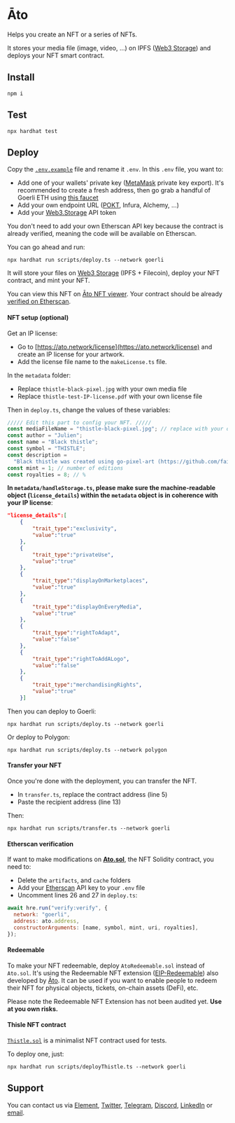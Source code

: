 # Āto

Helps you create an NFT or a series of NFTs.

It stores your media file (image, video, ...) on IPFS ([Web3 Storage](https://web3.storage/)) and deploys your NFT smart contract.

## Install

```shell
npm i
```

## Test

```shell
npx hardhat test
```

## Deploy

Copy the [`.env.example`](https://github.com/ATO-nft/ato/blob/main/.env.example) file and rename it `.env`. In this `.env` file, you want to:

- Add one of your wallets' private key ([MetaMask](https://metamask.zendesk.com/hc/en-us/articles/360015289632-How-to-export-an-account-s-private-key) private key export). It's recommended to create a fresh address, then go grab a handful of Goerli ETH using [this faucet](https://goerlifaucet.com/)
- Add your own endpoint URL ([POKT](https://www.pokt.network/), Infura, Alchemy, ...)
- Add your [Web3.Storage](https://web3.storage/tokens/) API token

You don't need to add your own Etherscan API key because the contract is already verified, meaning the code will be available on Etherscan.

You can go ahead and run:

```shell
npx hardhat run scripts/deploy.ts --network goerli
```

It will store your files on [Web3 Storage](https://web3.storage) (IPFS + Filecoin), deploy your NFT contract, and mint your NFT.

You can view this NFT on [Āto NFT viewer](https://ato.network/Goerli/0xa07be884052Eb1f7853eBF6Dc63b33Ba1fc6AA49/1). Your contract should be already [verified on Etherscan](https://goerli.etherscan.io/address/0xa07be884052Eb1f7853eBF6Dc63b33Ba1fc6AA49#code).

#### NFT setup (optional)

Get an IP license:

- Go to [https://ato.network/license](https://ato.network/license) and create an IP license for your artwork.
- Add the license file name to the `makeLicense.ts` file.

In the `metadata` folder:

- Replace `thistle-black-pixel.jpg` with your own media file
- Replace `thistle-test-IP-license.pdf` with your own license file

Then in `deploy.ts`, change the values of these variables:

```js
///// Edit this part to config your NFT. /////
const mediaFileName = "thistle-black-pixel.jpg"; // replace with your own media file name
const author = "Julien";
const name = "Black thistle";
const symbol = "THISTLE";
const description =
  "Black thistle was created using go-pixel-art (https://github.com/fairhive-labs/go-pixelart).";
const mint = 1; // number of editions
const royalties = 8; // %
```

**In `metadata/handleStorage.ts`, please make sure the machine-readable object (`license_details`) within the `metadata` object is in coherence with your IP license**:

```json
"license_details":[
    {
        "trait_type":"exclusivity",
        "value":"true"
    },
    {
        "trait_type":"privateUse",
        "value":"true"
    },
    {
        "trait_type":"displayOnMarketplaces",
        "value":"true"
    },
    {
        "trait_type":"displayOnEveryMedia",
        "value":"true"
    },
    {
        "trait_type":"rightToAdapt",
        "value":"false"
    },
    {
        "trait_type":"rightToAddALogo",
        "value":"false"
    },
    {
        "trait_type":"merchandisingRights",
        "value":"true"
    }]
```

Then you can deploy to Goerli:

```shell
npx hardhat run scripts/deploy.ts --network goerli
```

Or deploy to Polygon:

```shell
npx hardhat run scripts/deploy.ts --network polygon
```

#### Transfer your NFT

Once you're done with the deployment, you can transfer the NFT.

- In `transfer.ts`, replace the contract address (line 5)
- Paste the recipient address (line 13)

Then:

```shell
npx hardhat run scripts/transfer.ts --network goerli
```

#### Etherscan verification

If want to make modifications on **[Ato.sol](https://github.com/ATO-nft/ato/blob/main/contracts/Ato.sol)**, the NFT Solidity contract, you need to:

- Delete the `artifacts`, and `cache` folders
- Add your [Etherscan](https://etherscan.io/) API key to your `.env` file
- Uncomment lines 26 and 27 in `deploy.ts`:

```js
await hre.run("verify:verify", {
  network: "goerli",
  address: ato.address,
  constructorArguments: [name, symbol, mint, uri, royalties],
});
```

#### Redeemable

To make your NFT redeemable, deploy `AtoRedeemable.sol` instead of `Ato.sol`. It's using the Redeemable NFT extension ([EIP-Redeemable](https://github.com/ATO-nft/redeemable/blob/main/eip-draft_redeemable.md)) also developed by [Āto](https://github.com/ATO-nft). It can be used if you want to enable people to redeem their NFT for physical objects, tickets, on-chain assets (DeFi), etc.

Please note the Redeemable NFT Extension has not been audited yet. **Use at you own risks.**

#### Thisle NFT contract

[`Thistle.sol`](https://github.com/ATO-nft/ato/blob/main/contracts/Thistle.sol) is a minimalist NFT contract used for tests.

To deploy one, just:

```shell
npx hardhat run scripts/deployThistle.ts --network goerli
```

## Support

You can contact us via [Element](https://matrix.to/#/@julienbrg:matrix.org), [Twitter](https://twitter.com/julienbrg), [Telegram](https://t.me/julienbrg), [Discord](https://discord.gg/xw9dCeQ94Y), [LinkedIn](https://www.linkedin.com/in/julienberanger/) or [email](mailto:julien@ato.network).
